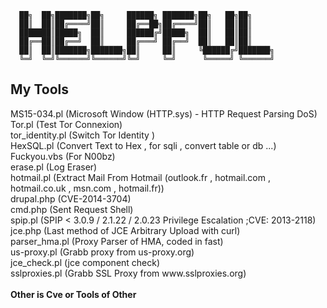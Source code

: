 
      ██╗  ██╗███████╗██╗     ██████╗ ███████╗██╗   ██╗██╗     
      ██║  ██║██╔════╝██║     ██╔══██╗██╔════╝██║   ██║██║     
      ███████║█████╗  ██║     ██████╔╝█████╗  ██║   ██║██║     
      ██╔══██║██╔══╝  ██║     ██╔═══╝ ██╔══╝  ██║   ██║██║     
      ██║  ██║███████╗███████╗██║     ██║     ╚██████╔╝███████╗
      ╚═╝  ╚═╝╚══════╝╚══════╝╚═╝     ╚═╝      ╚═════╝ ╚══════╝
      
<h2>  My Tools </h2> 
MS15-034.pl (Microsoft Window (HTTP.sys) - HTTP Request Parsing DoS)<br>
Tor.pl (Test Tor Connexion) <br>
tor_identity.pl (Switch Tor Identity )<br>
HexSQL.pl (Convert Text to Hex , for sqli , convert table or db ...)<br>
Fuckyou.vbs (For N00bz)<br>
erase.pl (Log Eraser) <br>
hotmail.pl (Extract Mail From Hotmail (outlook.fr , hotmail.com , hotmail.co.uk , msn.com , hotmail.fr))<br>
drupal.php (CVE-2014-3704)<br>
cmd.php (Sent Request Shell) <br>
spip.pl (SPIP < 3.0.9 / 2.1.22 / 2.0.23 Privilege Escalation ;CVE: 2013-2118)<br>
jce.php (Last method of JCE Arbitrary Upload with curl)<br>
parser_hma.pl (Proxy Parser of HMA, coded in fast) <br>
us-proxy.pl (Grabb proxy from us-proxy.org) <br>
jce_check.pl (jce component check) <br>
sslproxies.pl (Grabb SSL Proxy from www.sslproxies.org)<br><br>
<strong>Other is Cve or Tools of Other</strong>
 
